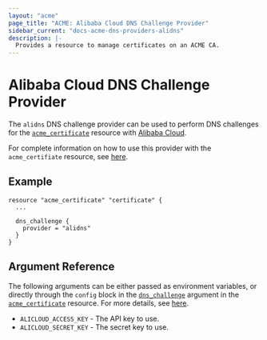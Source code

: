 ```yaml
---
layout: "acme"
page_title: "ACME: Alibaba Cloud DNS Challenge Provider"
sidebar_current: "docs-acme-dns-providers-alidns"
description: |-
  Provides a resource to manage certificates on an ACME CA.
---
```


# Alibaba Cloud DNS Challenge Provider

The `alidns` DNS challenge provider can be used to perform DNS challenges for
the [`acme_certificate`][resource-acme-certificate] resource with
[Alibaba Cloud][provider-service-page].

[resource-acme-certificate]: /docs/providers/acme/r/certificate.html
[provider-service-page]: https://www.alibabacloud.com/

For complete information on how to use this provider with the `acme_certifiate`
resource, see [here][resource-acme-certificate-dns-challenges].

[resource-acme-certificate-dns-challenges]: /docs/providers/acme/r/certificate.html#using-dns-challenges

## Example

```hcl
resource "acme_certificate" "certificate" {
  ...

  dns_challenge {
    provider = "alidns"
  }
}
```

## Argument Reference

The following arguments can be either passed as environment variables, or
directly through the `config` block in the
[`dns_challenge`][resource-acme-certificate-dns-challenge-arg] argument in the
[`acme_certificate`][resource-acme-certificate] resource. For more details, see
[here][resource-acme-certificate-dns-challenges].

[resource-acme-certificate-dns-challenge-arg]: /docs/providers/acme/r/certificate.html#dns_challenge

* `ALICLOUD_ACCESS_KEY` - The API key to use.
* `ALICLOUD_SECRET_KEY` - The secret key to use.
